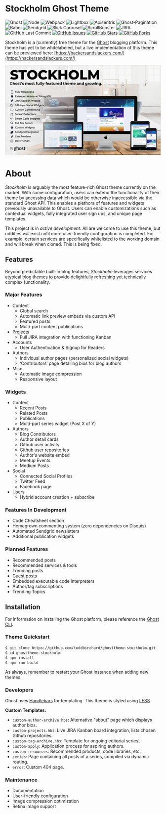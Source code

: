 # Stockholm Ghost Theme

![Ghost](https://img.shields.io/badge/ghost-2.18.0-lightgrey.svg?longCache=true&style=flat-square&logo=ghost&logoColor=white&colorB=656c82&colorA=36363e)
![Node](https://img.shields.io/badge/node-v10.15.0-green.svg?longCache=true&style=flat-square&logo=node.js&logoColor=white&colorB=339933&colorA=36363e)
![Webpack](https://img.shields.io/badge/Webpack-v4.29.0-blue.svg?longCache=true&style=flat-square&logo=webpack&logoColor=white&colorB=23a8e2&colorA=36363e)
![Lightbox](https://img.shields.io/badge/baguettebox.js-v1.11.0-blue.svg?longCache=true&style=flat-square&colorA=36363e)
![Apisentris](https://img.shields.io/badge/Apisentris-PostgreSQL-green.svg?longCache=true&style=flat-square&logo=Atom&logoColor=white&colorB=51cacd&colorA=36363e)
![Ghost-Pagination](https://img.shields.io/badge/ghost--pagination-0.1.3-green.svg?longCache=true&style=flat-square&logoColor=white&colorA=36363e&logo=flicker)
![Babel](https://img.shields.io/badge/@babel/core-7.3.4-yellow.svg?longCache=true&style=flat-square&logo=JavaScript&logoColor=white&colorB=daa000&colorA=36363e)
![Sendgrid](https://img.shields.io/badge/sendgrid-6.3.0-blue.svg?longCache=true&logo=delicious&longCache=true&style=flat-square&logoColor=white&colorB=23a8e2&colorA=36363e)
![Slick Carousel](https://img.shields.io/badge/Slick--Carousel-1.8.1-blue.svg?longCache=true&logo=smashingmagazine&longCache=true&style=flat-square&logoColor=white&colorB=3498db&colorA=36363e)
![ScrollBooster](https://img.shields.io/badge/ScrollBoster-1.1.0-blue.svg?longCache=true&logo=scrutinizer-ci&longCache=true&style=flat-square&logoColor=white&colorB=ffa083&colorA=36363e)
![JIRA](https://img.shields.io/badge/JIRA--Cloud--API-v3-blue.svg?longCache=true&logo=jira&longCache=true&style=flat-square&logoColor=white&colorB=30589a&colorA=36363e)
![GitHub Last Commit](https://img.shields.io/github/last-commit/google/skia.svg?style=flat-square&colorA=36363e)
[![GitHub Issues](https://img.shields.io/github/issues/toddbirchard/ghosttheme-stockholm.svg?style=flat-square&colorB=daa000&colorA=36363e&icon=trello)](https://github.com/toddbirchard/ghosttheme-stockholm/issues)
[![GitHub Stars](https://img.shields.io/github/stars/toddbirchard/ghosttheme-stockholm.svg?style=flat-square&colorB=daa000&colorA=36363e)](https://github.com/toddbirchard/ghosttheme-stockholm/stargazers)
[![GitHub Forks](https://img.shields.io/github/forks/toddbirchard/ghosttheme-stockholm.svg?style=flat-square&colorB=FCC624&colorA=36363e)](https://github.com/toddbirchard/ghosttheme-stockholm/network)

Stockholm is a (currently) free theme for the [Ghost](https://github.com/TryGhost) blogging platform. This theme has yet to be whitelabeled, but a live implementation of this theme can be previewed here: [https://hackersandslackers.com/](https://hackersandslackers.com/)

![Stockholm Theme](assets/images/stockholm4.jpg)

# About

_Stockholm_ is arguably the most feature-rich Ghost theme currently on the market. With some configuration, users can extend the functionality of their theme by accessing data which would be otherwise inaccessible via the standard Ghost API. This enables a plethora of features and widgets previously unavailable to Ghost.  Users can enable customizations such as contextual widgets, fully integrated user sign ups, and unique page templates.

This project is in *active development*. All are welcome to use this theme, but oddities _will_ exist until more user-friendly configuration is completed. For example, certain services are specifically whitelisted to the working domain and will break when cloned. This is being fixed.

## Features

Beyond predictable built-in blog features, *Stockholm* leverages services atypical blog themes to provide delightfully refreshing yet technically complex functionality.

### Major Features

* Content
  * Global search
  * Automatic link preview embeds via custom API
  * Featured posts
  * Multi-part content publications
* Projects
  * Full JIRA integration with functioning Kanban
* Accounts
  * User Authentication & Signup for Readers
* Authors
  * Individual author pages (personalized social widgets)
  * ‘Contributors’ page detailing bios for blog authors
* Misc
  * Automatic image compression
  * Responsive layout

### Widgets

* Content
  * Recent Posts
  * Related Posts
  * Publications
  * Multi-part series widget (Post X of Y)
* Authors
  * Blog Contributors
  * Author detail cards
  * Github user activity
  * Github user repositories
  * Author's website embed
  * Meetup Events
  * Medium Posts
* Social
  * Connected Social Profiles
  * Twitter Feed
  * Facebook page
* Users
  * Hybrid account creation + subscribe

### Features In Development

- Code Cheatsheet section
- Homegrown commenting system (zero dependencies on Disquis)
- Automated Sendgrid newsletters
- Additional publication widgets

### Planned Features

- Recommended posts
- Recommended services & tools
- Trending posts
- Guest posts
- Embedded executable code interpreters
- Author/tag subscriptions
- Trending Topics

## Installation

For information on installing the Ghost platform, please reference the [Ghost CLI](https://docs.ghost.org/docs/cli-install).

### Theme Quickstart

```
$ git clone https://github.com/toddbirchard/ghosttheme-stockholm.git
$ cd ghosttheme-stockholm
$ npm install
$ npm run build
```

As always, remember to restart your Ghost instance when adding new themes.

### Developers

Ghost uses [Handlebars](http://handlebarsjs.com/) for templating. This theme is styled using [LESS](http://lesscss.org/).

**Custom Templates:**

- `custom-author-archive.hbs`: Alternative "about" page which displays author bios.
- `custom-projects.hbs`: Live JIRA Kanban board integration, lists chosen Github repositories.
- `custom-tag-archive.hbs`: Template for ongoing editorial series’.
- `custom-apply`: Application process for aspiring authors.
- `custom-resources`: Recommended products, code libraries, etc.
- `series`: Page containing all posts of a series, compiled via dynamic routing.
- `error`: Custom 404 page.

### Maintenance

- Documentation
- User-friendly configuration
- Image compression optimization
- Retina image support
